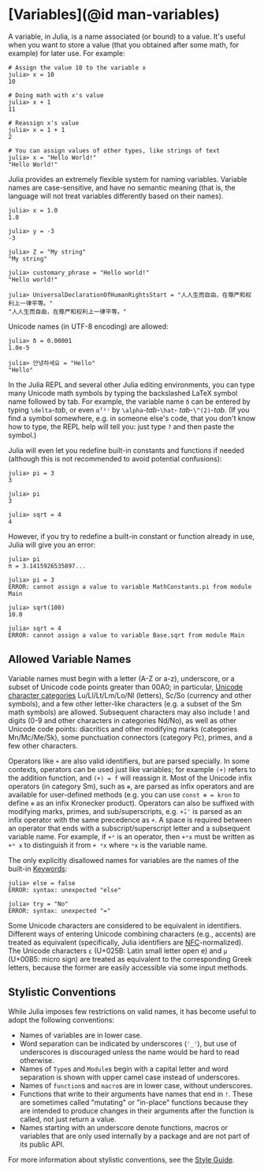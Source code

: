 # [Variables](@id man-variables)

A variable, in Julia, is a name associated (or bound) to a value. It's useful when you want to
store a value (that you obtained after some math, for example) for later use. For example:

```julia-repl
# Assign the value 10 to the variable x
julia> x = 10
10

# Doing math with x's value
julia> x + 1
11

# Reassign x's value
julia> x = 1 + 1
2

# You can assign values of other types, like strings of text
julia> x = "Hello World!"
"Hello World!"
```

Julia provides an extremely flexible system for naming variables. Variable names are case-sensitive,
and have no semantic meaning (that is, the language will not treat variables differently based
on their names).

```jldoctest
julia> x = 1.0
1.0

julia> y = -3
-3

julia> Z = "My string"
"My string"

julia> customary_phrase = "Hello world!"
"Hello world!"

julia> UniversalDeclarationOfHumanRightsStart = "人人生而自由，在尊严和权利上一律平等。"
"人人生而自由，在尊严和权利上一律平等。"
```

Unicode names (in UTF-8 encoding) are allowed:

```jldoctest
julia> δ = 0.00001
1.0e-5

julia> 안녕하세요 = "Hello"
"Hello"
```

In the Julia REPL and several other Julia editing environments, you can type many Unicode math
symbols by typing the backslashed LaTeX symbol name followed by tab. For example, the variable
name `δ` can be entered by typing `\delta`-*tab*, or even `α̂⁽²⁾` by `\alpha`-*tab*-`\hat`-
*tab*-`\^(2)`-*tab*. (If you find a symbol somewhere, e.g. in someone else's code,
that you don't know how to type, the REPL help will tell you: just type `?` and
then paste the symbol.)

Julia will even let you redefine built-in constants and functions if needed (although
this is not recommended to avoid potential confusions):

```jldoctest
julia> pi = 3
3

julia> pi
3

julia> sqrt = 4
4
```

However, if you try to redefine a built-in constant or function already in use, Julia will give
you an error:

```jldoctest
julia> pi
π = 3.1415926535897...

julia> pi = 3
ERROR: cannot assign a value to variable MathConstants.pi from module Main

julia> sqrt(100)
10.0

julia> sqrt = 4
ERROR: cannot assign a value to variable Base.sqrt from module Main
```

## Allowed Variable Names

Variable names must begin with a letter (A-Z or a-z), underscore, or a subset of Unicode code
points greater than 00A0; in particular, [Unicode character categories](http://www.fileformat.info/info/unicode/category/index.htm)
Lu/Ll/Lt/Lm/Lo/Nl (letters), Sc/So (currency and other symbols), and a few other letter-like characters
(e.g. a subset of the Sm math symbols) are allowed. Subsequent characters may also include ! and
digits (0-9 and other characters in categories Nd/No), as well as other Unicode code points: diacritics
and other modifying marks (categories Mn/Mc/Me/Sk), some punctuation connectors (category Pc),
primes, and a few other characters.

Operators like `+` are also valid identifiers, but are parsed specially. In some contexts, operators
can be used just like variables; for example `(+)` refers to the addition function, and `(+) = f`
will reassign it. Most of the Unicode infix operators (in category Sm), such as `⊕`, are parsed
as infix operators and are available for user-defined methods (e.g. you can use `const ⊗ = kron`
to define `⊗` as an infix Kronecker product).  Operators can also be suffixed with modifying marks,
primes, and sub/superscripts, e.g. `+̂ₐ″` is parsed as an infix operator with the same precedence as `+`.
A space is required between an operator that ends with a subscript/superscript letter and a subsequent
variable name. For example, if `+ᵃ` is an operator, then `+ᵃx` must be written as `+ᵃ x` to distinguish
it from `+ ᵃx` where `ᵃx` is the variable name.

The only explicitly disallowed names for variables are the names of the built-in [Keywords](@ref):

```julia-repl
julia> else = false
ERROR: syntax: unexpected "else"

julia> try = "No"
ERROR: syntax: unexpected "="
```

Some Unicode characters are considered to be equivalent in identifiers.
Different ways of entering Unicode combining characters (e.g., accents)
are treated as equivalent (specifically, Julia identifiers are [NFC](http://www.macchiato.com/unicode/nfc-faq)-normalized).
The Unicode characters `ɛ` (U+025B: Latin small letter open e)
and `µ` (U+00B5: micro sign) are treated as equivalent to the corresponding
Greek letters, because the former are easily accessible via some input methods.

## Stylistic Conventions

While Julia imposes few restrictions on valid names, it has become useful to adopt the following
conventions:

  * Names of variables are in lower case.
  * Word separation can be indicated by underscores (`'_'`), but use of underscores is discouraged
    unless the name would be hard to read otherwise.
  * Names of `Type`s and `Module`s begin with a capital letter and word separation is shown with upper
    camel case instead of underscores.
  * Names of `function`s and `macro`s are in lower case, without underscores.
  * Functions that write to their arguments have names that end in `!`. These are sometimes called
    "mutating" or "in-place" functions because they are intended to produce changes in their arguments
    after the function is called, not just return a value.
  * Names starting with an underscore denote functions, macros or variables that are only used internally
    by a package and are not part of its public API.

For more information about stylistic conventions, see the [Style Guide](@ref).
